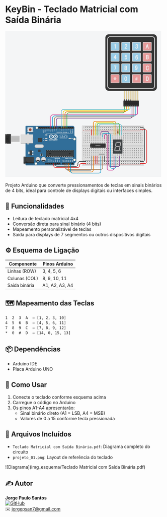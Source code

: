 # KeyBin - Teclado Matricial com Saída Binária

![Exemplo de teclado](img_esquema/projeto_01.png)

Projeto Arduino que converte pressionamentos de teclas em sinais binários de 4 bits, ideal para controle de displays digitais ou interfaces simples.

## 🔧 Funcionalidades
- Leitura de teclado matricial 4x4
- Conversão direta para sinal binário (4 bits)
- Mapeamento personalizável de teclas
- Saída para displays de 7 segmentos ou outros dispositivos digitais

## ⚙️ Esquema de Ligação
| Componente   | Pinos Arduino  |
|--------------|----------------|
| Linhas (ROW) | 3, 4, 5, 6     |
| Colunas (COL)| 8, 9, 10, 11   |
| Saída binária| A1, A2, A3, A4 |

## 🗺️ Mapeamento das Teclas
```
1  2  3  A  → [1, 2, 3, 10]
4  5  6  B  → [4, 5, 6, 11]
7  8  9  C  → [7, 8, 9, 12]
*  0  #  D  → [14, 0, 15, 13]
```

## 📦 Dependências
- Arduino IDE
- Placa Arduino UNO

## 🚀 Como Usar
1. Conecte o teclado conforme esquema acima
2. Carregue o código no Arduino
3. Os pinos A1-A4 apresentarão:
   - Sinal binário direto (A1 = LSB, A4 = MSB)
   - Valores de 0 a 15 conforme tecla pressionada

## 📎 Arquivos Incluídos
- `Teclado Matricial com Saída Binária.pdf`: Diagrama completo do circuito
- `projeto_01.png`: Layout de referência do teclado

![Diagrama](img_esquema/Teclado Matricial com Saída Binária.pdf)

## ✍️ Autor
**Jorge Paulo Santos**  
[![GitHub](https://img.shields.io/badge/GitHub-JP--Linux-blue)](https://github.com/JP-Linux)  
✉️ jorgepsan7@gmail.com

```

